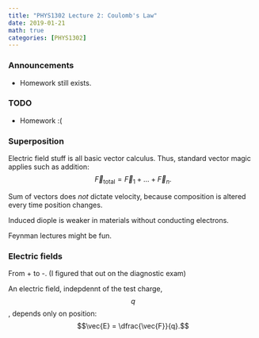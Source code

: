 ```yaml
---
title: "PHYS1302 Lecture 2: Coulomb's Law"
date: 2019-01-21
math: true 
categories: [PHYS1302]
---
```


### Announcements

- Homework still exists.

### TODO

- Homework :(

### Superposition

Electric field stuff is all basic vector calculus. Thus, standard vector magic applies such as addition: $$\vec{F}_{\text{total}} = \vec{F}_1 + \dots + \vec{F}_n.$$

Sum of vectors does *not* dictate velocity, because composition is altered every time position changes.

Induced diople is weaker in materials without conducting electrons.

Feynman lectures might be fun.

### Electric fields

From + to -. (I figured that out on the diagnostic exam)

An electric field, indepdennt of the test charge, $$q$$, depends only on position: $$\vec{E} = \dfrac{\vec{F}}{q}.$$